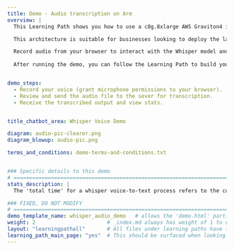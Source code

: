 ```yaml
---
title: Demo - Audio transcription on Arm
overview: | 
  This Learning Path shows you how to use a c8g.8xlarge AWS Graviton4 instance, powered by an Arm Neoverse CPU, to build a simple Transcription-as-a-Service server.

  This architecture is suitable for businesses looking to deploy the latest Generative AI technologies with audio transcription capabilities using their existing CPU compute capacity and deployment pipelines. This demo provides speech recognition using the `whisper-large-v3-turbo model`, deployed using the Hugging Face Transformers framework.

  Record audio from your browser to interact with the Whisper model and send it to be transcribed, so you csn see the performance for yourself. Note that no recorded audio is ever saved on our servers. 
  
  After running the demo, you can follow the Learning Path to build your own Generative AI service on Arm Neoverse.


demo_steps:
  - Record your voice (grant microphone permissions to your browser).
  - Review and send the audio file to the sever for transcription.
  - Receive the transcribed output and view stats.


title_chatbot_area: Whisper Voice Demo

diagram: audio-pic-clearer.png
diagram_blowup: audio-pic.png

terms_and_conditions: demo-terms-and-conditions.txt


### Specific details to this demo
# ================================================================================
stats_description: |
  The 'total time' for a whisper voice-to-text process refers to the complete duration taken from the moment the audio input is received until the final text output is generated. This includes several related times such as the 'pre-processing time', which is the time taken to prepare the audio data for transcription, the 'transcription time', which is the actual time spent converting the audio to text, and the 'post-processing time', which involves refining and formatting the transcribed text. Each of these stages contributes to the overall 'total time' and can vary depending on factors such as audio quality, length of the audio, and the efficiency of the transcription algorithm.

### FIXED, DO NOT MODIFY
# ================================================================================
demo_template_name: whisper_audio_demo   # allows the 'demo.html' partial to route to the correct Configuration and Demo/Stats sub partials for page render.
weight: 2                       # _index.md always has weight of 1 to order correctly
layout: "learningpathall"       # All files under learning paths have this same wrapper
learning_path_main_page: "yes"  # This should be surfaced when looking for related content. Only set for _index.md of learning path content.
---
```




